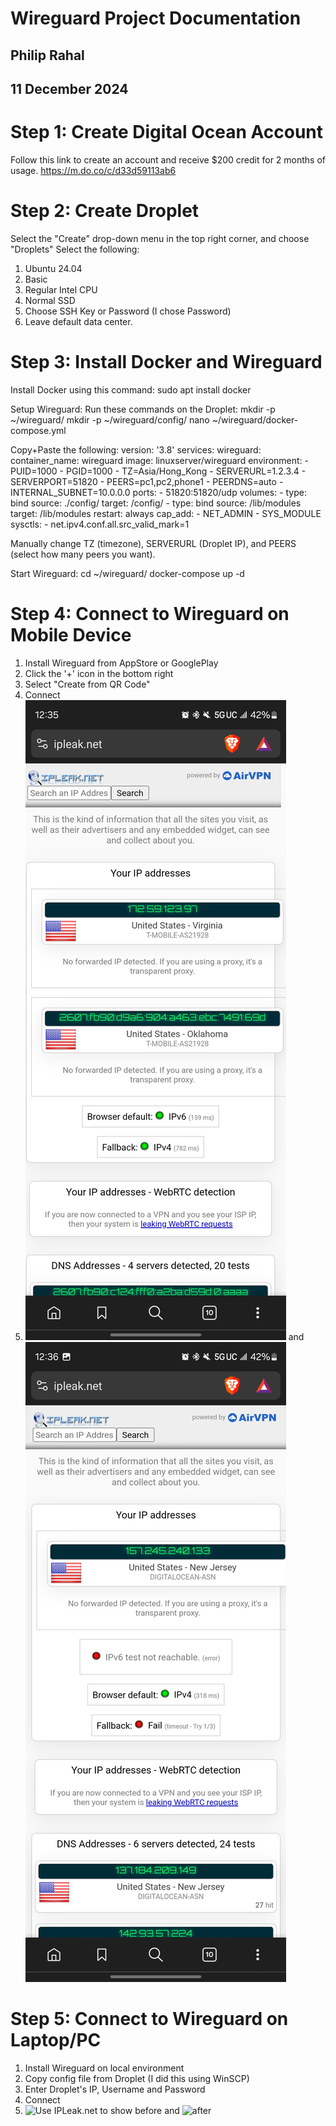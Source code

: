 # Wireguard Project Documentation
## Philip Rahal
## 11 December 2024

# Step 1: Create Digital Ocean Account
Follow this link to create an account and receive $200 credit for 2 months of usage.
https://m.do.co/c/d33d59113ab6

# Step 2: Create Droplet
Select the "Create" drop-down menu in the top right corner, and choose "Droplets"
Select the following:
1. Ubuntu 24.04
2. Basic
3. Regular Intel CPU
4. Normal SSD
5. Choose SSH Key or Password (I chose Password)
6. Leave default data center.

# Step 3: Install Docker and Wireguard
Install Docker using this command:
sudo apt install docker

Setup Wireguard:
Run these commands on the Droplet:
mkdir -p ~/wireguard/
mkdir -p ~/wireguard/config/
nano ~/wireguard/docker-compose.yml

Copy+Paste the following:
version: '3.8'
services:
  wireguard:
    container_name: wireguard
    image: linuxserver/wireguard
    environment:
      - PUID=1000
      - PGID=1000
      - TZ=Asia/Hong_Kong
      - SERVERURL=1.2.3.4
      - SERVERPORT=51820
      - PEERS=pc1,pc2,phone1
      - PEERDNS=auto
      - INTERNAL_SUBNET=10.0.0.0
    ports:
      - 51820:51820/udp
    volumes:
      - type: bind
        source: ./config/
        target: /config/
      - type: bind
        source: /lib/modules
        target: /lib/modules
    restart: always
    cap_add:
      - NET_ADMIN
      - SYS_MODULE
    sysctls:
      - net.ipv4.conf.all.src_valid_mark=1

Manually change TZ (timezone), SERVERURL (Droplet IP), and PEERS (select how many peers you want).

Start Wireguard:
cd ~/wireguard/
docker-compose up -d

# Step 4: Connect to Wireguard on Mobile Device
1. Install Wireguard from AppStore or GooglePlay
2. Click the '+' icon in the bottom right
3. Select "Create from QR Code"
4. Connect
5. ![Use IPLeak.net to show before](Wireguard%20Before%20(Mobile).jpg) and ![after](Wireguard%20After%20(Mobile).jpg)

# Step 5: Connect to Wireguard on Laptop/PC
1. Install Wireguard on local environment
2. Copy config file from Droplet (I did this using WinSCP)
3. Enter Droplet's IP, Username and Password
4. Connect
5. ![Use IPLeak.net to show before](Wireguard%Before%.png) and ![after](Wireguard%After%.png)
